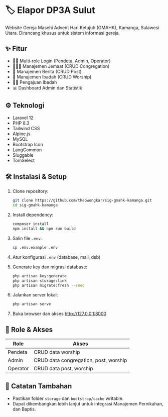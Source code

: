 # 🏷️ Elapor DP3A Sulut

Website Gereja Masehi Advent Hari Ketujuh (GMAHK), Kamanga, Sulawesi Utara. Dirancang khusus untuk sistem informasi gereja.

## ✨ Fitur

-   🧑‍💼 Multi-role Login (Pendeta, Admin, Operator)
-   🧑🏻‍💼 Manajemen Jemaat (CRUD Congregation)
-   📰 Manajemen Berita (CRUD Post)
-   🛐 Manajemen Ibadah (CRUD Worship)
-   🙇🏻 Pengajuan Ibadah
-   📊 Dashboard Admin dan Statistik

## ⚙️ Teknologi

-   Laravel 12
-   PHP 8.3
-   Tailwind CSS
-   Alpine.js
-   MySQL
-   Bootstrap Icon
-   LangCommon
-   Sluggable
-   TomSelect

## 🛠️ Instalasi & Setup

1. Clone repository:

    ```bash
    git clone https://github.com/theowongkar/sig-gmahk-kamanga.git
    cd sig-gmahk-kamanga
    ```

2. Install dependency:

    ```bash
    composer install
    npm install && npm run build
    ```

3. Salin file `.env`:

    ```bash
    cp .env.example .env
    ```

4. Atur konfigurasi `.env` (database, mail, dsb)

5. Generate key dan migrasi database:

    ```bash
    php artisan key:generate
    php artisan storage:link
    php artisan migrate:fresh --seed
    ```

6. Jalankan server lokal:

    ```bash
    php artisan serve
    ```

7. Buka browser dan akses http://127.0.0.1:8000

## 👥 Role & Akses

| Role     | Akses                                 |
| -------- | ------------------------------------- |
| Pendeta  | CRUD data worship                     |
| Admin    | CRUD data congregation, post, worship |
| Operator | CRUD data post, worship                |

## 📎 Catatan Tambahan

-   Pastikan folder `storage` dan `bootstrap/cache` writable.
-   Dapat dikembangkan lebih lanjut untuk integrasi Manajemen Pernikahan, dan Baptis.

